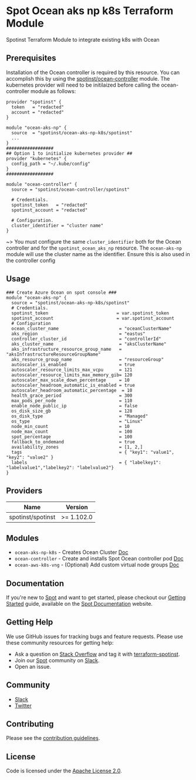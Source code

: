 # Spot Ocean aks np k8s Terraform Module

Spotinst Terraform Module to integrate existing k8s with Ocean

## Prerequisites

Installation of the Ocean controller is required by this resource. You can accomplish this by using the [spotinst/ocean-controller](https://registry.terraform.io/modules/spotinst/ocean-controller/spotinst) module. The kubernetes provider will need to be initilaized before calling the ocean-controller module as follows:

```hcl
provider "spotinst" {
  token   = "redacted"
  account = "redacted"
}

module "ocean-aks-np" {
  source  = "spotinst/ocean-aks-np-k8s/spotinst"
  ...
}
##################
## Option 1 to initialize kubernetes provider ##
provider "kubernetes" {
  config_path = "~/.kube/config"
}
##################

module "ocean-controller" {
  source = "spotinst/ocean-controller/spotinst"

  # Credentials.
  spotinst_token   = "redacted"
  spotinst_account = "redacted"

  # Configuration.
  cluster_identifier = "cluster name"
}
```

~> You must configure the same `cluster_identifier` both for the Ocean controller and for the `spotinst_ocean_aks_np` resource. The `ocean-aks-np` module will use the cluster name as the identifier. Ensure this is also used in the controller config

## Usage

```hcl
### Create Azure Ocean on spot console ###
module "ocean-aks-np" {
  source = "spotinst/ocean-aks-np-k8s/spotinst"
  # Credentials.
  spotinst_token                          = var.spotinst_token
  spotinst_account                        = var.spotinst_account
  # Configuration
  ocean_cluster_name                       = "oceanClusterName"
  aks_region                               = "eastus"
  controller_cluster_id                    = "controllerId"
  aks_cluster_name                         = "aksClusterName"
  aks_infrastructure_resource_group_name   = "aksInfrastructureResourceGroupName"
  aks_resource_group_name                  = "resourceGroup"
  autoscaler_is_enabled                    = true
  autoscaler_resource_limits_max_vcpu      = 121
  autoscaler_resource_limits_max_memory_gib= 120
  autoscaler_max_scale_down_percentage     = 10
  autoscaler_headroom_automatic_is_enabled = true
  autoscaler_headroom_automatic_percentage  = 10
  health_grace_period                      = 300
  max_pods_per_node                        = 110
  enable_node_public_ip                    = false
  os_disk_size_gb                          = 128
  os_disk_type                             = "Managed"
  os_type                                  = "Linux"
  node_min_count                           = 10
  node_max_count                           = 100
  spot_percentage                          = 100
  fallback_to_ondemand                     = true
  availability_zones                       = [1, 2,]
  tags                                     = { "key1": "value1", "key2": "value2" }
  labels                                   = { "labelkey1": "labelvalue1","labelkey2": "labelvalue2"}
}
```

## Providers

| Name | Version |
|------|---------|
| spotinst/spotinst | >= 1.102.0 |

## Modules
* `ocean-aks-np-k8s` - Creates Ocean Cluster [Doc](https://registry.terraform.io/modules/spotinst/ocean-aks-np-k8s/spotinst/latest)
* `ocean-controller` - Create and installs Spot Ocean controller pod [Doc](https://registry.terraform.io/modules/spotinst/ocean-controller/spotinst/latest)
* `ocean-aws-k8s-vng` - (Optional) Add custom virtual node groups [Doc](https://registry.terraform.io/modules/spotinst/ocean-aks-np-k8s-vng/spotinst/latest)

## Documentation

If you're new to [Spot](https://spot.io/) and want to get started, please checkout our [Getting Started](https://docs.spot.io/connect-your-cloud-provider/) guide, available on the [Spot Documentation](https://docs.spot.io/) website.

## Getting Help

We use GitHub issues for tracking bugs and feature requests. Please use these community resources for getting help:

- Ask a question on [Stack Overflow](https://stackoverflow.com/) and tag it with [terraform-spotinst](https://stackoverflow.com/questions/tagged/terraform-spotinst/).
- Join our [Spot](https://spot.io/) community on [Slack](http://slack.spot.io/).
- Open an issue.

## Community

- [Slack](http://slack.spot.io/)
- [Twitter](https://twitter.com/spot_hq/)

## Contributing

Please see the [contribution guidelines](.github/CONTRIBUTING.md).

## License

Code is licensed under the [Apache License 2.0](LICENSE).
